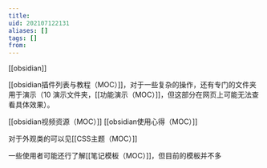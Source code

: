 ```yaml
---
title: 
uid: 202107122131
aliases: []
tags: []
from: 
---
```

[[obsidian]]


[[obsidian插件列表与教程（MOC）]]，对于一些复杂的操作，还有专门的文件夹用于演示（10 演示文件夹，[[功能演示（MOC）]]，但这部分在网页上可能无法查看具体效果）。

[[obsidian视频资源（MOC）]]
[[obsidian使用心得（MOC）]]


对于外观类的可以见[[CSS主题（MOC）]]

一些使用者可能还行了解[[笔记模板（MOC）]]，但目前的模板并不多